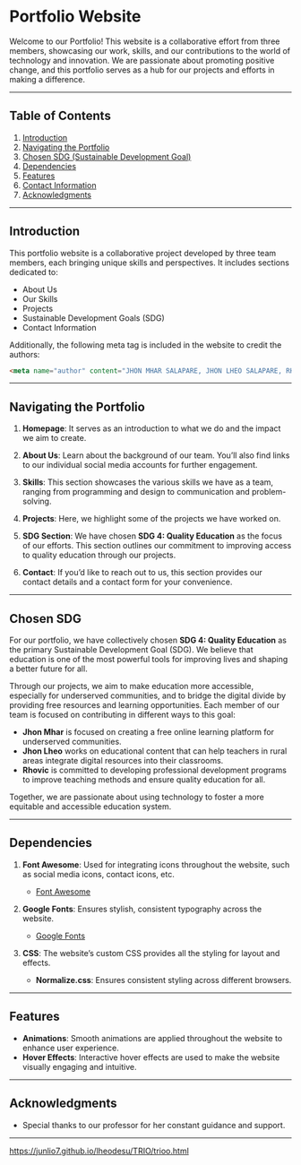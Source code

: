# Portfolio Website

Welcome to our Portfolio! This website is a collaborative effort from three members, showcasing our work, skills, and our contributions to the world of technology and innovation. We are passionate about promoting positive change, and this portfolio serves as a hub for our projects and efforts in making a difference.

---

## Table of Contents

1. [Introduction](#introduction)
2. [Navigating the Portfolio](#navigating-the-portfolio)
3. [Chosen SDG (Sustainable Development Goal)](#chosen-sdg)
4. [Dependencies](#dependencies)
5. [Features](#features)
6. [Contact Information](#contact-information)
7. [Acknowledgments](#acknowledgments)

---

## Introduction

This portfolio website is a collaborative project developed by three team members, each bringing unique skills and perspectives. It includes sections dedicated to:

- About Us
- Our Skills
- Projects
- Sustainable Development Goals (SDG)
- Contact Information

Additionally, the following meta tag is included in the website to credit the authors:

```html
<meta name="author" content="JHON MHAR SALAPARE, JHON LHEO SALAPARE, RHOVIC ASIS">
```

---

## Navigating the Portfolio

1. **Homepage**: It serves as an introduction to what we do and the impact we aim to create.

2. **About Us**: Learn about the background of our team. You’ll also find links to our individual social media accounts for further engagement.

3. **Skills**: This section showcases the various skills we have as a team, ranging from programming and design to communication and problem-solving.

4. **Projects**: Here, we highlight some of the projects we have worked on.

5. **SDG Section**: We have chosen **SDG 4: Quality Education** as the focus of our efforts. This section outlines our commitment to improving access to quality education through our projects.

6. **Contact**: If you’d like to reach out to us, this section provides our contact details and a contact form for your convenience.

---

## Chosen SDG

For our portfolio, we have collectively chosen **SDG 4: Quality Education** as the primary Sustainable Development Goal (SDG). We believe that education is one of the most powerful tools for improving lives and shaping a better future for all. 

Through our projects, we aim to make education more accessible, especially for underserved communities, and to bridge the digital divide by providing free resources and learning opportunities. Each member of our team is focused on contributing in different ways to this goal:

- **Jhon Mhar** is focused on creating a free online learning platform for underserved communities.
- **Jhon Lheo** works on educational content that can help teachers in rural areas integrate digital resources into their classrooms.
- **Rhovic** is committed to developing professional development programs to improve teaching methods and ensure quality education for all.

Together, we are passionate about using technology to foster a more equitable and accessible education system.

---

## Dependencies

1. **Font Awesome**: Used for integrating icons throughout the website, such as social media icons, contact icons, etc.
   - [Font Awesome](https://fontawesome.com/)

2. **Google Fonts**: Ensures stylish, consistent typography across the website.
   - [Google Fonts](https://fonts.google.com/)

3. **CSS**: The website’s custom CSS provides all the styling for layout and effects.

   - **Normalize.css**: Ensures consistent styling across different browsers.

---

## Features

- **Animations**: Smooth animations are applied throughout the website to enhance user experience.
- **Hover Effects**: Interactive hover effects are used to make the website visually engaging and intuitive.

---


## Acknowledgments

- Special thanks to our professor for her constant guidance and support.


---

https://junlio7.github.io/lheodesu/TRIO/trioo.html

